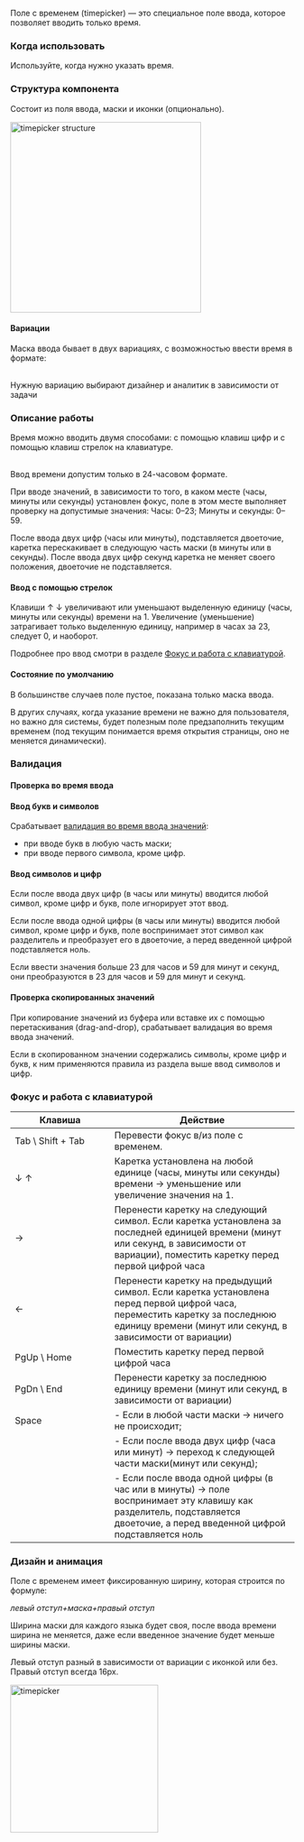 Поле с временем (timepicker) — это специальное поле ввода, которое позволяет вводить только время.

### Когда использовать
Используйте, когда нужно указать время.

<!-- example(timepicker-validation-symbols) -->

### Структура компонента
Состоит из поля ввода, маски и иконки (опционально).

<div style="margin-top: 15px;">
<img src="./assets/images/timepicker/timepicker-structure.jpg" alt="timepicker structure" width="338"/>
</div>


#### Вариации
Маска ввода бывает в двух вариациях, с возможностью ввести время в формате:

<br>
<div class="mc-alert">
    <i class="mc mc-icon mc-info-o_16 mc-alert__icon"></i>
    Нужную вариацию выбирают дизайнер и аналитик в зависимости от задачи
</div>

<!-- example(timepicker-variations) -->

### Описание работы
Время можно вводить двумя способами: с помощью клавиш цифр и с помощью клавиш стрелок на клавиатуре.

<br>
<div class="mc-alert mc-alert_warning">
    <i class="mc mc-icon mc-error_16 mc-alert__icon"></i>
    Ввод времени допустим только в 24-часовом формате.
</div>

При вводе значений, в зависимости то того, в каком месте (часы, минуты или секунды) установлен фокус, поле в этом месте выполняет проверку на допустимые значения:
Часы: 0–23;
Минуты и секунды: 0–59.

После ввода двух цифр (часы или минуты), подставляется двоеточие, каретка перескакивает в следующую часть маски (в минуты или в секунды). После ввода двух цифр секунд каретка не меняет своего положения, двоеточие не подставляется.

#### Ввод с помощью стрелок
Клавиши ↑ ↓ увеличивают или уменьшают выделенную единицу (часы, минуты или секунды) времени на 1. Увеличение (уменьшение) затрагивает только выделенную единицу, например в часах за 23, следует 0, и наоборот.

Подробнее про ввод смотри в разделе <a target="_self" href="#%D1%84%D0%BE%D0%BA%D1%83%D1%81-%D0%B8-%D1%80%D0%B0%D0%B1%D0%BE%D1%82%D0%B0-%D1%81-%D0%BA%D0%BB%D0%B0%D0%B2%D0%B8%D0%B0%D1%82%D1%83%D1%80%D0%BE%D0%B9">Фокус и работа с клавиатурой</a>.

#### Состояние по умолчанию

В большинстве случаев поле пустое, показана только маска ввода.

В других случаях, когда указание времени не важно для пользователя, но важно для системы, будет полезным поле предзаполнить текущим временем (под текущим понимается время открытия страницы, оно не меняется динамически).

### Валидация

#### Проверка во время ввода
#### Ввод букв и символов

Срабатывает [валидация во время ввода значений](/validation/overview#во-время-ввода-значения):

- при вводе букв в любую часть маски;
- при вводе первого символа, кроме цифр.

<!-- example(timepicker-validation-symbols) -->

#### Ввод символов и цифр

Если после ввода двух цифр (в часы или минуты) вводится любой символ, кроме цифр и букв, поле игнорирует этот ввод.

Если после ввода одной цифры (в часы или минуты) вводится любой символ, кроме цифр и букв, поле воспринимает этот символ как разделитель и преобразует его в двоеточие, а перед введенной цифрой подставляется ноль.

Если ввести значения больше 23 для часов и 59 для минут и секунд, они преобразуются в 23 для часов и 59 для минут и секунд.

<!-- example(timepicker-validation-symbols) -->

#### Проверка скопированных значений

При копирование значений из буфера или вставке их с помощью перетаскивания (drag-and-drop), срабатывает валидация во время ввода значений.

Если в скопированном значении содержались символы, кроме цифр и букв, к ним применяются правила из раздела выше ввод символов и цифр.

<!-- example(timepicker-validation-symbols) -->

### Фокус и работа с клавиатурой

<style>
table th:first-of-type {
    width: 35%;
}
table th:nth-of-type(2) {
    width: 65%;
}
</style>

| Клавиша | Действие                                                                                                                                                                                  |
|---------|-------------------------------------------------------------------------------------------------------------------------------------------------------------------------------------------|
| <span class="hot-key-Button">Tab</span> \ <span class="hot-key-Button">Shift</span> + <span class="hot-key-Button">Tab</span>    | Перевести фокус в/из поле с временем.                                                                                                                                                     |
| <span class="hot-key-Button">↓</span>    <span class="hot-key-Button">↑</span>        | Каретка установлена на любой единице (часы, минуты или секунды) времени → уменьшение или увеличение значения на 1.                                                                        |
| <span class="hot-key-Button">→</span>                                                 | Перенести каретку на следующий символ. Если каретка установлена за последней единицей времени (минут или секунд, в зависимости от вариации), поместить каретку перед первой цифрой часа   |
| <span class="hot-key-Button">←</span>                                                 | Перенести каретку на предыдущий символ. Если каретка установлена перед первой цифрой часа, переместить каретку за последнюю единицу времени (минут или секунд, в зависимости от вариации) |
| <span class="hot-key-Button">PgUp</span> \ <span class="hot-key-Button">Home</span>   | Поместить каретку перед первой цифрой часа                                                                                                                                                |
| <span class="hot-key-Button">PgDn</span> \ <span class="hot-key-Button">End</span>    | Перенести каретку за последнюю единицу времени (минут или секунд, в зависимости от вариации)                                                                                              |
| <span class="hot-key-Button">Space</span>                                             | - Если в любой части маски → ничего не происходит;                                                                                                                                        |
|         | - Если после ввода двух цифр (часа или минут) → переход к следующей части маски(минут или секунд);                                                                                                                                         |
|         | - Если после ввода одной цифры (в час или в минуты) → поле воспринимает эту клавишу как разделитель, подставляется двоеточие, а перед введенной цифрой подставляется ноль                                                                                                                                        |


### Дизайн и анимация

Поле с временем имеет фиксированную ширину, которая строится по формуле:

_левый отступ+маска+правый отступ_
    
Ширина маски для каждого языка будет своя, после ввода времени ширина не меняется, даже если введенное значение будет меньше ширины маски.

Левый отступ разный в зависимости от вариации с иконкой или без.  
Правый отступ всегда 16px.

<div style="margin-top: 15px;">
<img src="./assets/images/timepicker/timepicker-design.jpg" alt="timepicker" width="262"/>
</div>


